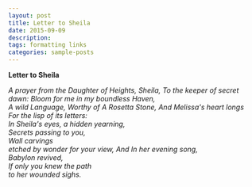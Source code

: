 ```yaml
---
layout: post
title: Letter to Sheila
date: 2015-09-09
description: 
tags: formatting links
categories: sample-posts
---
```


**Letter to Sheila**

*A prayer from the Daughter of Heights, Sheila,
To the keeper of secret dawn:
Bloom for me in my boundless Haven,  
A wild Language,
Worthy of
A Rosetta Stone,* 
*And Melissa's heart longs  
For the lisp of its letters:  
In Sheila's eyes, a hidden yearning,  
Secrets passing to you,  
Wall carvings  
etched by wonder for your view,* 
*And In her evening song,  
Babylon revived,  
If only you knew the path  
to her wounded sighs.*
